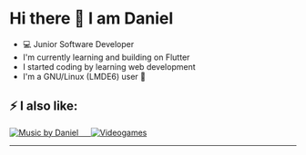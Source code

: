 # Hi there 👋 I am Daniel

 - 💻️ Junior Software Developer
 - I'm currently learning and building on Flutter
 - I started coding by learning web development
 - I'm a GNU/Linux (LMDE6) user 🐧️
 
## ⚡ I also like:
  
  <a href='https://youtube.com/c/danielSebastianNeira'>
		<img src='https://img.shields.io/badge/Music-blue?logo=youtube&logoWidth=30&labelColor=black&style=for-the-badge' alt='Music by Daniel'>
  &emsp;
  </a>
  <a href='#'>
		<img src='https://img.shields.io/badge/videogames-F7DF1E?logo=nintendoswitch&logoWidth=30&labelColor=black&style=for-the-badge' alt='Videogames'>
	</a>
  
  <hr/>	
